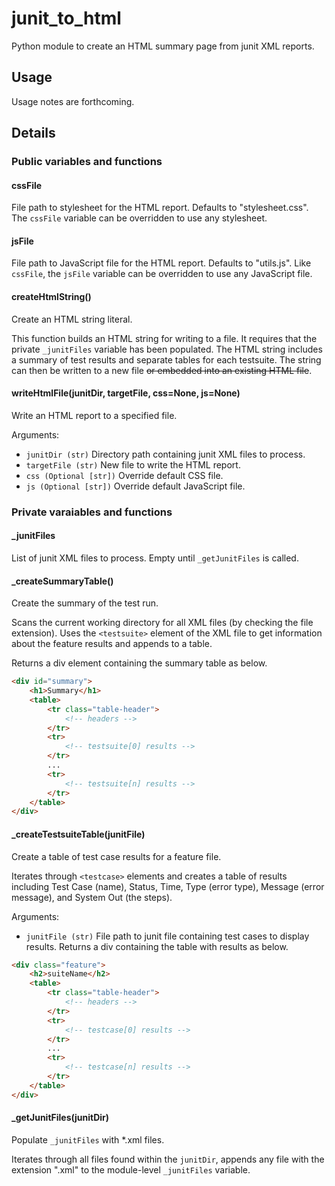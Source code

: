 # junit_to_html
Python module to create an HTML summary page from junit XML reports.

## Usage
Usage notes are forthcoming.

## Details

### Public variables and functions
#### cssFile
File path to stylesheet for the HTML report. Defaults to "stylesheet.css". The `cssFile` variable
can be overridden to use any stylesheet.

#### jsFile
File path to JavaScript file for the HTML report. Defaults to "utils.js". Like `cssFile`, the
`jsFile` variable can be overridden to use any JavaScript file.

#### createHtmlString()
Create an HTML string literal.

This function builds an HTML string for writing to a file. It requires that the private `_junitFiles`
variable has been populated. The HTML string includes a summary of test results and separate tables
for each testsuite. The string can then be written to a new file ~~or embedded into an existing HTML
file~~.

#### writeHtmlFile(junitDir, targetFile, css=None, js=None)
Write an HTML report to a specified file.

Arguments:
* `junitDir (str)` Directory path containing junit XML files to process.
* `targetFile (str)` New file to write the HTML report.
* `css (Optional [str])` Override default CSS file.
* `js (Optional [str])` Override default JavaScript file.

### Private varaiables and functions
#### _junitFiles
List of junit XML files to process. Empty until `_getJunitFiles` is called.

#### _createSummaryTable()
Create the summary of the test run.

Scans the current working directory for all XML files (by checking the file
extension). Uses the `<testsuite>` element of the XML file to get information
about the feature results and appends to a table.

Returns a div element containing the summary table as below.
```html
<div id="summary">
    <h1>Summary</h1>
    <table>
        <tr class="table-header">
            <!-- headers -->
        </tr>
        <tr>
            <!-- testsuite[0] results -->
        </tr>
        ...
        <tr>
            <!-- testsuite[n] results -->
        </tr>
    </table>
</div>
```

#### _createTestsuiteTable(junitFile)
Create a table of test case results for a feature file.

Iterates through `<testcase>` elements and creates a table of results
including Test Case (name), Status, Time, Type (error type), Message
(error message), and System Out (the steps).

Arguments:
* `junitFile (str)` File path to junit file containing test cases to display results. Returns a div
containing the table with results as below.
```html
<div class="feature">
    <h2>suiteName</h2>
    <table>
        <tr class="table-header">
            <!-- headers -->
        </tr>
        <tr>
            <!-- testcase[0] results -->
        </tr>
        ...
        <tr>
            <!-- testcase[n] results -->
        </tr>
    </table>
</div>
```

#### _getJunitFiles(junitDir)
Populate `_junitFiles` with *.xml files.

Iterates through all files found within the `junitDir`, appends any file with the extension ".xml"
to the module-level `_junitFiles` variable.
